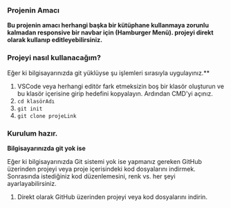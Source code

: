 ### Projenin Amacı

**Bu projenin amacı herhangi başka bir kütüphane kullanmaya zorunlu kalmadan responsive bir navbar için (Hamburger Menü). projeyi direkt olarak kullanıp editleyebilirsiniz.**

### Projeyi nasıl kullanacağım?

Eğer ki bilgisayarınızda git yüklüyse şu işlemleri sırasıyla uygulayınız.**
1) VSCode veya herhangi editör fark etmeksizin boş bir klasör oluşturun ve bu klasör içerisine girip hedefini kopyalayın. Ardından CMD'yi açınız.
2) `cd klasörAdı`
3) `git init`
4) `git clone projeLink`

### Kurulum hazır.

**Bilgisayarınızda git yok ise**

Eğer ki bilgisayarınızda Git sistemi yok ise yapmanız gereken GitHub üzerinden projeyi veya proje içerisindeki kod dosyalarını indirmek. Sonrasında istediğiniz kod düzenlemesini, renk vs. her şeyi ayarlayabilirsiniz.

1) Direkt olarak GitHub üzerinden projeyi veya kod dosyalarını indirin.
